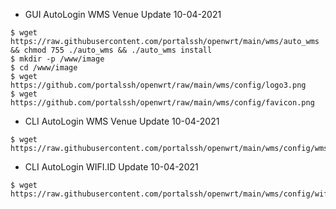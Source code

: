 * GUI AutoLogin WMS Venue Update 10-04-2021
```
$ wget https://raw.githubusercontent.com/portalssh/openwrt/main/wms/auto_wms && chmod 755 ./auto_wms && ./auto_wms install
$ mkdir -p /www/image
$ cd /www/image
$ wget https://github.com/portalssh/openwrt/raw/main/wms/config/logo3.png
$ wget https://github.com/portalssh/openwrt/raw/main/wms/config/favicon.png
```
* CLI AutoLogin WMS Venue Update 10-04-2021
```
$ wget https://raw.githubusercontent.com/portalssh/openwrt/main/wms/config/wms_sh
```
* CLI AutoLogin WIFI.ID Update 10-04-2021
```
$ wget https://raw.githubusercontent.com/portalssh/openwrt/main/wms/config/wifi_id
```
